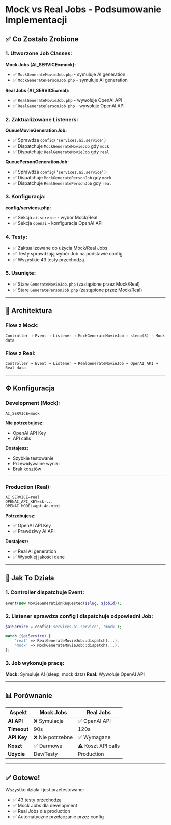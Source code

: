 # Mock vs Real Jobs - Podsumowanie Implementacji

## ✅ Co Zostało Zrobione

### 1. Utworzone Job Classes:

**Mock Jobs (AI_SERVICE=mock):**
- ✅ `MockGenerateMovieJob.php` - symuluje AI generation
- ✅ `MockGeneratePersonJob.php` - symuluje AI generation

**Real Jobs (AI_SERVICE=real):**
- ✅ `RealGenerateMovieJob.php` - wywołuje OpenAI API
- ✅ `RealGeneratePersonJob.php` - wywołuje OpenAI API

### 2. Zaktualizowane Listeners:

**QueueMovieGenerationJob:**
- ✅ Sprawdza `config('services.ai.service')`
- ✅ Dispatchuje `MockGenerateMovieJob` gdy `mock`
- ✅ Dispatchuje `RealGenerateMovieJob` gdy `real`

**QueuePersonGenerationJob:**
- ✅ Sprawdza `config('services.ai.service')`
- ✅ Dispatchuje `MockGeneratePersonJob` gdy `mock`
- ✅ Dispatchuje `RealGeneratePersonJob` gdy `real`

### 3. Konfiguracja:

**config/services.php:**
- ✅ Sekcja `ai.service` - wybór Mock/Real
- ✅ Sekcja `openai` - konfiguracja OpenAI API

### 4. Testy:

- ✅ Zaktualizowane do użycia Mock/Real Jobs
- ✅ Testy sprawdzają wybór Job na podstawie config
- ✅ Wszystkie 43 testy przechodzą

### 5. Usunięte:

- ✅ Stare `GenerateMovieJob.php` (zastąpione przez Mock/Real)
- ✅ Stare `GeneratePersonJob.php` (zastąpione przez Mock/Real)

---

## 🔄 Architektura

### Flow z Mock:

```
Controller → Event → Listener → MockGenerateMovieJob → sleep(3) → Mock data
```

### Flow z Real:

```
Controller → Event → Listener → RealGenerateMovieJob → OpenAI API → Real data
```

---

## ⚙️ Konfiguracja

### Development (Mock):

```env
AI_SERVICE=mock
```

**Nie potrzebujesz:**
- OpenAI API Key
- API calls

**Dostajesz:**
- Szybkie testowanie
- Przewidywalne wyniki
- Brak kosztów

---

### Production (Real):

```env
AI_SERVICE=real
OPENAI_API_KEY=sk-...
OPENAI_MODEL=gpt-4o-mini
```

**Potrzebujesz:**
- ✅ OpenAI API Key
- ✅ Prawdziwy AI API

**Dostajesz:**
- ✅ Real AI generation
- ✅ Wysokiej jakości dane

---

## 🎯 Jak To Działa

### 1. Controller dispatchuje Event:

```php
event(new MovieGenerationRequested($slug, $jobId));
```

### 2. Listener sprawdza config i dispatchuje odpowiedni Job:

```php
$aiService = config('services.ai.service', 'mock');

match ($aiService) {
    'real' => RealGenerateMovieJob::dispatch(...),
    'mock' => MockGenerateMovieJob::dispatch(...),
};
```

### 3. Job wykonuje pracę:

**Mock:** Symuluje AI (sleep, mock data)
**Real:** Wywołuje OpenAI API

---

## 📊 Porównanie

| Aspekt | Mock Jobs | Real Jobs |
|--------|-----------|-----------|
| **AI API** | ❌ Symulacja | ✅ OpenAI API |
| **Timeout** | 90s | 120s |
| **API Key** | ❌ Nie potrzebne | ✅ Wymagane |
| **Koszt** | ✅ Darmowe | ⚠️ Koszt API calls |
| **Użycie** | Dev/Testy | Production |

---

## ✅ Gotowe!

Wszystko działa i jest przetestowane:
- ✅ 43 testy przechodzą
- ✅ Mock Jobs dla development
- ✅ Real Jobs dla production
- ✅ Automatyczne przełączanie przez config

